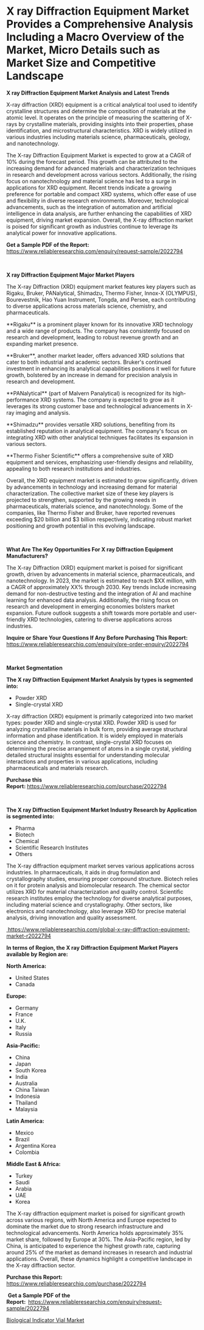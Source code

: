 <p><h1>X ray Diffraction Equipment Market Provides a Comprehensive Analysis Including a Macro Overview of the Market, Micro Details such as Market Size and Competitive Landscape</h1></p><p><strong>X ray Diffraction Equipment Market Analysis and Latest Trends</strong></p>
<p><p>X-ray diffraction (XRD) equipment is a critical analytical tool used to identify crystalline structures and determine the composition of materials at the atomic level. It operates on the principle of measuring the scattering of X-rays by crystalline materials, providing insights into their properties, phase identification, and microstructural characteristics. XRD is widely utilized in various industries including materials science, pharmaceuticals, geology, and nanotechnology.</p><p>The X-ray Diffraction Equipment Market is expected to grow at a CAGR of 10% during the forecast period. This growth can be attributed to the increasing demand for advanced materials and characterization techniques in research and development across various sectors. Additionally, the rising focus on nanotechnology and material science has led to a surge in applications for XRD equipment. Recent trends indicate a growing preference for portable and compact XRD systems, which offer ease of use and flexibility in diverse research environments. Moreover, technological advancements, such as the integration of automation and artificial intelligence in data analysis, are further enhancing the capabilities of XRD equipment, driving market expansion. Overall, the X-ray diffraction market is poised for significant growth as industries continue to leverage its analytical power for innovative applications.</p></p>
<p><strong>Get a Sample PDF of the Report:&nbsp;</strong> <a href="https://www.reliableresearchiq.com/enquiry/request-sample/2022794?utm_campaign=2271&utm_medium=2&utm_source=Github&utm_content=ia&utm_term=29032025&utm_id=x-ray-diffraction-equipment">https://www.reliableresearchiq.com/enquiry/request-sample/2022794</a></p>
<p>&nbsp;</p>
<p><strong>X ray Diffraction Equipment Major Market Players</strong></p>
<p><p>The X-ray Diffraction (XRD) equipment market features key players such as Rigaku, Bruker, PANalytical, Shimadzu, Thermo Fisher, Innox-X (OLYMPUS), Bourevestnik, Hao Yuan Instrument, Tongda, and Persee, each contributing to diverse applications across materials science, chemistry, and pharmaceuticals.</p><p>**Rigaku** is a prominent player known for its innovative XRD technology and a wide range of products. The company has consistently focused on research and development, leading to robust revenue growth and an expanding market presence.</p><p>**Bruker**, another market leader, offers advanced XRD solutions that cater to both industrial and academic sectors. Bruker's continued investment in enhancing its analytical capabilities positions it well for future growth, bolstered by an increase in demand for precision analysis in research and development.</p><p>**PANalytical** (part of Malvern Panalytical) is recognized for its high-performance XRD systems. The company is expected to grow as it leverages its strong customer base and technological advancements in X-ray imaging and analysis. </p><p>**Shimadzu** provides versatile XRD solutions, benefiting from its established reputation in analytical equipment. The company's focus on integrating XRD with other analytical techniques facilitates its expansion in various sectors.</p><p>**Thermo Fisher Scientific** offers a comprehensive suite of XRD equipment and services, emphasizing user-friendly designs and reliability, appealing to both research institutions and industries.</p><p>Overall, the XRD equipment market is estimated to grow significantly, driven by advancements in technology and increasing demand for material characterization. The collective market size of these key players is projected to strengthen, supported by the growing needs in pharmaceuticals, materials science, and nanotechnology. Some of the companies, like Thermo Fisher and Bruker, have reported revenues exceeding $20 billion and $3 billion respectively, indicating robust market positioning and growth potential in this evolving landscape.</p></p>
<p>&nbsp;</p>
<p><strong>What Are The Key Opportunities For X ray Diffraction Equipment Manufacturers?</strong></p>
<p><p>The X-ray Diffraction (XRD) equipment market is poised for significant growth, driven by advancements in material science, pharmaceuticals, and nanotechnology. In 2023, the market is estimated to reach $XX million, with a CAGR of approximately XX% through 2030. Key trends include increasing demand for non-destructive testing and the integration of AI and machine learning for enhanced data analysis. Additionally, the rising focus on research and development in emerging economies bolsters market expansion. Future outlook suggests a shift towards more portable and user-friendly XRD technologies, catering to diverse applications across industries.</p></p>
<p><strong>Inquire or Share Your Questions If Any Before Purchasing This Report:</strong> <a href="https://www.reliableresearchiq.com/enquiry/pre-order-enquiry/2022794?utm_campaign=2271&utm_medium=2&utm_source=Github&utm_content=ia&utm_term=29032025&utm_id=x-ray-diffraction-equipment">https://www.reliableresearchiq.com/enquiry/pre-order-enquiry/2022794</a></p>
<p>&nbsp;</p>
<p><strong>Market Segmentation</strong></p>
<p><strong>The X ray Diffraction Equipment Market Analysis by types is segmented into:</strong></p>
<p><ul><li>Powder XRD</li><li>Single-crystal XRD</li></ul></p>
<p><p>X-ray diffraction (XRD) equipment is primarily categorized into two market types: powder XRD and single-crystal XRD. Powder XRD is used for analyzing crystalline materials in bulk form, providing average structural information and phase identification. It is widely employed in materials science and chemistry. In contrast, single-crystal XRD focuses on determining the precise arrangement of atoms in a single crystal, yielding detailed structural insights essential for understanding molecular interactions and properties in various applications, including pharmaceuticals and materials research.</p></p>
<p><strong>Purchase this Report:&nbsp;</strong><a href="https://www.reliableresearchiq.com/purchase/2022794?utm_campaign=2271&utm_medium=2&utm_source=Github&utm_content=ia&utm_term=29032025&utm_id=x-ray-diffraction-equipment">https://www.reliableresearchiq.com/purchase/2022794</a></p>
<p>&nbsp;</p>
<p><strong>The X ray Diffraction Equipment Market Industry Research by Application is segmented into:</strong></p>
<p><ul><li>Pharma</li><li>Biotech</li><li>Chemical</li><li>Scientific Research Institutes</li><li>Others</li></ul></p>
<p><p>The X-ray diffraction equipment market serves various applications across industries. In pharmaceuticals, it aids in drug formulation and crystallography studies, ensuring proper compound structure. Biotech relies on it for protein analysis and biomolecular research. The chemical sector utilizes XRD for material characterization and quality control. Scientific research institutes employ the technology for diverse analytical purposes, including material science and crystallography. Other sectors, like electronics and nanotechnology, also leverage XRD for precise material analysis, driving innovation and quality assessment.</p></p>
<p><a href="https://www.reliableresearchiq.com/global-x-ray-diffraction-equipment-market-r2022794?utm_campaign=2271&utm_medium=2&utm_source=Github&utm_content=ia&utm_term=29032025&utm_id=x-ray-diffraction-equipment">&nbsp;https://www.reliableresearchiq.com/global-x-ray-diffraction-equipment-market-r2022794</a></p>
<p><strong>In terms of Region, the X ray Diffraction Equipment Market Players available by Region are:</strong></p>
<p>
    <p> <strong> North America: </strong>
        <ul>
            <li>United States</li>
            <li>Canada</li>
        </ul>
        </p> 
    <p> <strong> Europe: </strong>
        <ul>
            <li>Germany</li>
            <li>France</li>
            <li>U.K.</li>
            <li>Italy</li>
            <li>Russia</li>
        </ul>
        </p> 
    <p> <strong> Asia-Pacific: </strong>
        <ul>
            <li>China</li>
            <li>Japan</li>
            <li>South Korea</li>
            <li>India</li>
            <li>Australia</li>
            <li>China Taiwan</li>
            <li>Indonesia</li>
            <li>Thailand</li>
            <li>Malaysia</li>
        </ul>
        </p> 
    <p> <strong> Latin America: </strong>
        <ul>
            <li>Mexico</li>
            <li>Brazil</li>
            <li>Argentina Korea</li>
            <li>Colombia</li>
        </ul>
        </p> 
    <p> <strong> Middle East & Africa: </strong>
        <ul>
            <li>Turkey</li>
            <li>Saudi</li>
            <li>Arabia</li>
            <li>UAE</li>
            <li>Korea</li>
        </ul>
    </p>
    </p>
<p><p>The X-ray diffraction equipment market is poised for significant growth across various regions, with North America and Europe expected to dominate the market due to strong research infrastructure and technological advancements. North America holds approximately 35% market share, followed by Europe at 30%. The Asia-Pacific region, led by China, is anticipated to experience the highest growth rate, capturing around 25% of the market as demand increases in research and industrial applications. Overall, these dynamics highlight a competitive landscape in the X-ray diffraction sector.</p></p>
<p><strong>Purchase this Report: </strong><a href="https://www.reliableresearchiq.com/purchase/2022794?utm_campaign=2271&utm_medium=2&utm_source=Github&utm_content=ia&utm_term=29032025&utm_id=x-ray-diffraction-equipment">https://www.reliableresearchiq.com/purchase/2022794</a></p>
<p>&nbsp;<strong>Get a Sample PDF of the Report:&nbsp;&nbsp;</strong><a href="https://www.reliableresearchiq.com/enquiry/request-sample/2022794?utm_campaign=2271&utm_medium=2&utm_source=Github&utm_content=ia&utm_term=29032025&utm_id=x-ray-diffraction-equipment">https://www.reliableresearchiq.com/enquiry/request-sample/2022794</a></p>
<p><strong></strong></p>
<p><p><a href="https://github.com/lindaopodray/Market-Research-Report-List-1/blob/main/biological-indicator-vial-market.md?utm_campaign=2271&utm_medium=2&utm_source=Github&utm_content=ia&utm_term=29032025&utm_id=x-ray-diffraction-equipment">Biological Indicator Vial Market</a></p></p>